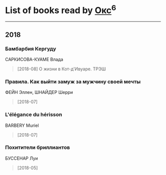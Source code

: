 # List of books read by [Окс](http://www.knigopis.com/#/user/books?u=102536471289425216982-google)<sup>6</sup>
---

## 2018

### Бамбарбия Кергуду
САРКИСОВА-КУАМЕ Влада
> [2018-08] О жизни в Кот-д'Ивуаре. ТРЭШ


### Правила. Как выйти замуж за мужчину своей мечты
ФЕЙН Эллен, ШНАЙДЕР Шерри
> [2018-07] 


### L'élégance du hérisson
BARBERY Muriel
> [2018-07] 


### Похитители бриллиантов
БУССЕНАР Луи
> [2018-05] 



